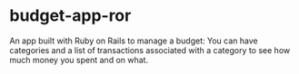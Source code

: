 # budget-app-ror
An app built with Ruby on Rails to manage a budget: You can have categories and a list of transactions associated with a category to see how much money you spent and on what.
